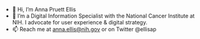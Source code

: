 - 👋 Hi, I’m Anna Pruett Ellis
- 👀 I’m a Digital Information Specialist with the National Cancer Institute at NIH. I advocate for user experience & digital strategy.
- 📫 Reach me at anna.ellis@nih.gov or on Twitter @ellisap
